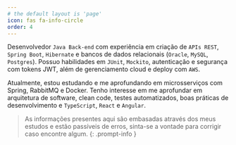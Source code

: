 ```yaml
---
# the default layout is 'page'
icon: fas fa-info-circle
order: 4
---
```


Desenvolvedor `Java Back-end` com experiência em criação de `APIs REST`, `Spring Boot`, `Hibernate` e bancos de dados
relacionais (`Oracle`, `MySQL`, `Postgres`). Possuo habilidades em `JUnit`, `Mockito`, autenticação e segurança com tokens
JWT, além de gerenciamento cloud e deploy com `AWS`. 

Atualmente, estou estudando e me aprofundando em microsserviços
com Spring, RabbitMQ e Docker. Tenho interesse em me aprofundar em arquitetura de software, clean code, testes
automatizados, boas práticas de desenvolvimento e `TypeScript`, `React` e `Angular`.

> As informações presentes aqui são embasadas através dos meus estudos e estão passíveis de erros, sinta-se a vontade para corrigir caso encontre algum.
{: .prompt-info }
